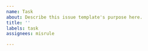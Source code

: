 ```yaml
---
name: Task
about: Describe this issue template's purpose here.
title: ''
labels: task
assignees: misrule

---
```



